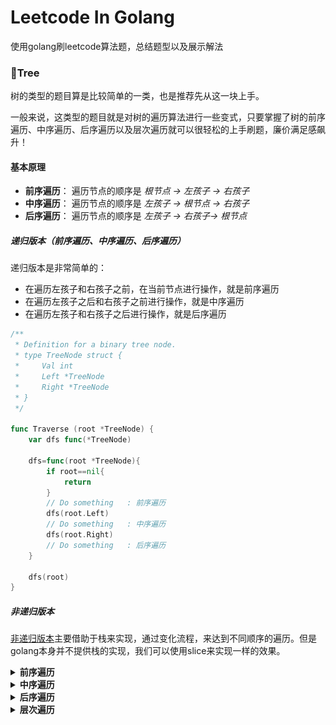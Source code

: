 # Leetcode In Golang

使用golang刷leetcode算法题，总结题型以及展示解法

### 🎄Tree

树的类型的题目算是比较简单的一类，也是推荐先从这一块上手。

一般来说，这类型的题目就是对树的遍历算法进行一些变式，只要掌握了树的前序遍历、中序遍历、后序遍历以及层次遍历就可以很轻松的上手刷题，廉价满足感飙升！

#### 基本原理

- **前序遍历**： 遍历节点的顺序是 *根节点 -> 左孩子 -> 右孩子*
- **中序遍历**： 遍历节点的顺序是 *左孩子 -> 根节点 -> 右孩子*
- **后序遍历**： 遍历节点的顺序是  *左孩子 -> 右孩子-> 根节点*



##### 递归版本（前序遍历、中序遍历、后序遍历）

递归版本是非常简单的：

- 在遍历左孩子和右孩子之前，在当前节点进行操作，就是前序遍历
- 在遍历左孩子之后和右孩子之前进行操作，就是中序遍历
- 在遍历左孩子和右孩子之后进行操作，就是后序遍历

```go
/**
 * Definition for a binary tree node.
 * type TreeNode struct {
 *     Val int
 *     Left *TreeNode
 *     Right *TreeNode
 * }
 */

func Traverse (root *TreeNode) {
 	var dfs func(*TreeNode)

 	dfs=func(root *TreeNode){
 		if root==nil{
 			return
 		}
        // Do something   : 前序遍历
        dfs(root.Left)
        // Do something   : 中序遍历
 		dfs(root.Right)
        // Do something   : 后序遍历
 	}

 	dfs(root)
}
```

##### 非递归版本

[非递归版本](https://www.cnblogs.com/fanguangdexiaoyuer/p/10493104.html)主要借助于栈来实现，通过变化流程，来达到不同顺序的遍历。但是golang本身并不提供栈的实现，我们可以使用slice来实现一样的效果。

<details>
<summary><strong>前序遍历</strong></summary>

依据前序遍历的顺序，优先访问根结点，然后访问左子树和右子树。所以，对于随意结点node，即可以直接訪问之，之后在推断左子树是否为空，不为空时就反复上面的步骤，直到其为空。若为空。则需要访问右子树。我们可以使用栈来模拟这个过程。对于任意一个结点node，详细过程例如以下：

1. 访问当前节点，并把结点node入栈。当前结点置为左孩子；

2. 判断结点node是否为空，若为空。则取出栈顶结点并出栈，将右孩子置为当前结点；否则重复步骤1直到当前结点为空或者栈为空（栈中的结点就是为了能够后续访问到右孩子才存储的）

```go
func Traversal(root *TreeNode) {

	stack:=make([]*TreeNode,0)

	for root!=nil || len(stack)!=0{
		if root!=nil{
            // Do something to root : 前序遍历
            stack=append(stack,root)       // push: 入栈
			root=root.Left
		}else{
            root = stack[len(stack)-1]     // pop: 出栈
			stack = stack[:len(stack)-1]
			root=root.Right
		}
	}
}
```

</details>

<details>
<summary><strong>中序遍历</strong></summary>

中序遍历非常类似于谦虚遍历，只是变换一下进行操作的位置

```go
func Traversal(root *TreeNode) {
    
	stack:=make([]*TreeNode,0)

	for root!=nil || len(stack)!=0{
		if root!=nil{
            stack=append(stack,root)       // push: 入栈
			root=root.Left
		}else{
            root = stack[len(stack)-1]     // pop: 出栈
            stack = stack[:len(stack)-1]
            // Do something to root : 中序遍历
			root=root.Right
		}
	}
}
```



另外一种实现

```go
func Traversal(root *TreeNode){
    stack:=[]*TreeNode{}
    
    for len(stack)!=0 || root!=nil{
        for root!=nil{
            stack = append(stack,root)
            root = root.Left
        }
        root = stack[len(stack)-1]
        stack = stack[:len(stack)-1]
        
        //Do something to root : 中序遍历
        
        root = root.Right
    }
}
```

</details>

<details>
<summary><strong>后序遍历</strong></summary>

后续遍历的非递归版本因为需要保证在访问左孩子和右孩子之后才访问当前节点，流程控制上稍微麻烦一点，大致有三种实现方式：

1.  第一种思路：对于任一结点P，将其入栈，然后沿其左子树一直往下搜索。直到搜索到没有左孩子的结点，此时该结点出如今栈顶，可是此时不能将其出栈并访问，因为其右孩子还未被访问。所以接下来依照同样的规则对其右子树进行同样的处理，当访问完其右孩子时。该结点又出如今栈顶，此时能够将其出栈并访问。这样就保证了正确的访问顺序。能够看出，在这个过程中，每一个结点都两次出如今栈顶，仅仅有在第二次出如今栈顶时，才去访问它。因此须要多设置一个变量标识该结点是否是第一次出如今栈顶。

```go
func Traversal(root *TreeNode){
    type BTNode struct{
        btnode *TreeNode
        isFirst bool
    }
    
    var temp *BTNode
    var pre *TreeNode = root
    stack:=make([]*BTNode,0)
 
    for pre!=nil || len(stack)!=0{
        for pre!=nil{
            btn:=make([]*BTNode,1)
            btn.btnode = pre
            btn.isFirst = true
            stack = append(stack, btn)
            pre = pre.Left
        }
        

        temp = stack[len(stack)-1]
        stack = stack[:len(stack)-1]
        if temp.isFirst {
            temp.isFirst = false
            stack = append(stack, temp)
            p = temp.btnode.Right
        }else{
            // Do something  : 后序遍历
            pre = nil
        }
    }
}
```

2. 第二种思路： 要保证根结点在左孩子和右孩子被访问之后才能被访问，因此对于任一结点P。先将其入栈。假设P不存在左孩子和右孩子。则能够直接访问它；或者P存在左孩子或者右孩子。可是其左孩子和右孩子都已被访问过了。则相同能够直接访问该结点。若非上述两种情况。则将P的右孩子和左孩子依次入栈。这样就保证了每次取栈顶元素的时候，左孩子在右孩子前面被访问。左孩子和右孩子都在根结点前面被访问。

```go
func Traversal(root *TreeNode){
    stack:=make([]*TreeNode,0)
 	var cur *TreeNode
    var pre *TreeNode
    stack = append(stack,root)
    for len(stack)!=0{
        cur = stack[len(stack)-1]
        if (cur.Left == nil && cur.Right == nil) || (pre!=nil && (pre == cur.Left || pre == cur.Right)){
            // Do something
            stack = stack[:len(stcak)-1]
            pre = cur
        }else{
            if cur.Right!=nil{
                stack = append(stack,cur.Right)
            }
            if cur.Left!=nil{
                stack = append(stack, cur.Left)
            }
        }
    }
}
```

3. 第三种思路： 前序遍历的非递归版本，访问顺序依次是根节点->左子树->右子树，如果将压栈顺序改动一下，可以很容易得到根节点->右子树->左子树，观察这个顺序和后序遍历左子树->右子树->根节点正好反序。

```go
func Traversal(root *TreeNode){
    if root == nil{
        return
    }
    var temp *TreeNode = root
    stack:=make([]*TreeNode,0)
    list:=make([]*TreeNode,0)
    
    for len(stack)!=0 || temp!=nil{
        if temp1=nil{
            stack = append(stack,temp)
            list = append(list,temp)
            temp = temp.Right
        }else{
            node:=stack[len(stack)-1]
            stack = stack[l:len(stack)-1]
            temp = node.Left
        }
    }
    
    for i:=len(list)-1 ;i>=0;i--{
        // Do something to list[i]  : 后序遍历
    }
}
```

至此，我们就展示了后续遍历的三种实现思路，可以根据自己的喜好来进行选择。

</details>

<details>
<summary><strong>层次遍历</strong></summary>

层次遍历的代码比較简单。仅仅须要一个队列就可以。先在队列中增加根结点。之后对于随意一个结点来说。在其出队列的时候，訪问之。同一时候假设左孩子和右孩子有不为空的。入队列。代码例如以下：

```go
func Traversal(root *TreeNode){
    if root==nil{
        return
    }
    
    queue:=make([]*TreeNode,0)
    queue=append(queue,root)
    
    for len(queue)!=0{
        temp:=queue[0]
        queue = queue[1:]
        // Do something to temp  :层次遍历
        if temp.Left!=nil{
            queue = append(queue,temp.Left)
        }
        if temp.Right!=nil{
            que = append(que,temp.Right)
        }
    }

}
```

<details>



**Morris遍历算法**

先直接给出JAVA实现

```java

public class MorrisTraval {
    private TreeNode root = null;
    public MorrisTraval(TreeNode r) {
        this.root = r;
    }
    
    public void travel() {
        TreeNode n = this.root;
        
        while (n != null) {
            if (n.left == null) {
                System.out.print(n.vaule + " ");
                n = n.right;
            } else {
                TreeNode pre = getPredecessor(n);
                
                if (pre.right == null) {
                    pre.right = n;
                    n = n.left;
                }else if (pre.right == n) {
                    pre.right = null;
                    System.out.print(n.vaule + " ");
                    n = n.right;
                }
                
            }
        }
    }
    
    private TreeNode getPredecessor(TreeNode n) {
        TreeNode pre = n;
        if (n.left != null) {
            pre = pre.left;
            while (pre.right != null && pre.right != n) {
                pre = pre.right;
            }
        }
        
        return pre;
    }
    
}

```

辅以例子：

![2849961-39ee4cf6c2e127db](./img/instance.webp)

- 对二叉搜索树的中序遍历是一个升序的数列
- 我个人对算法的理解是：
  - 首先从根节点开始向左子树不断去寻找节点的前驱节点，并且将前驱节点的右孩子指向后继节点
  - 结果如下，从6开始，寻找到前驱节点5，5的前驱是4，4的前驱是3，以此类推一直到1，然后我们就可以从节点1出发，不断访问右孩子，输出1到6.
  - ![2849961-39ee4cf6c2e127db](./img/instance2.webp)
  - 对于右子树，我们可以将其看为一个完整的树，root指向9，那么重复上述过程，我们可以得到7到9的数列
  - 同理，对于10来说，也看做是一个单节点的树，输出10







